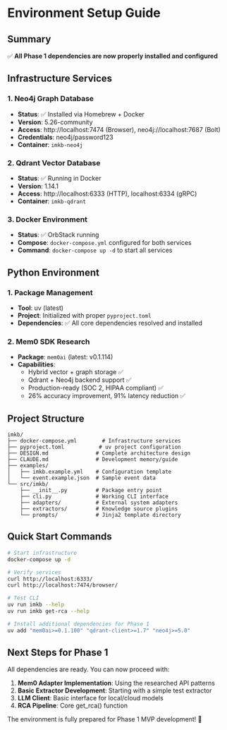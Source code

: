 # Environment Setup Guide

## Summary

✅ **All Phase 1 dependencies are now properly installed and configured**

## Infrastructure Services

### 1. Neo4j Graph Database
- **Status**: ✅ Installed via Homebrew + Docker
- **Version**: 5.26-community
- **Access**: http://localhost:7474 (Browser), neo4j://localhost:7687 (Bolt)
- **Credentials**: neo4j/password123
- **Container**: `imkb-neo4j`

### 2. Qdrant Vector Database  
- **Status**: ✅ Running in Docker
- **Version**: 1.14.1
- **Access**: http://localhost:6333 (HTTP), localhost:6334 (gRPC)
- **Container**: `imkb-qdrant`

### 3. Docker Environment
- **Status**: ✅ OrbStack running
- **Compose**: `docker-compose.yml` configured for both services
- **Command**: `docker-compose up -d` to start all services

## Python Environment

### 1. Package Management
- **Tool**: uv (latest)
- **Project**: Initialized with proper `pyproject.toml`
- **Dependencies**: ✅ All core dependencies resolved and installed

### 2. Mem0 SDK Research
- **Package**: `mem0ai` (latest: v0.1.114)
- **Capabilities**: 
  - Hybrid vector + graph storage ✅
  - Qdrant + Neo4j backend support ✅
  - Production-ready (SOC 2, HIPAA compliant) ✅
  - 26% accuracy improvement, 91% latency reduction ✅

## Project Structure

```
imkb/
├── docker-compose.yml        # Infrastructure services
├── pyproject.toml           # uv project configuration  
├── DESIGN.md               # Complete architecture design
├── CLAUDE.md               # Development memory/guide
├── examples/
│   ├── imkb.example.yml    # Configuration template
│   └── event.example.json  # Sample event data
└── src/imkb/
    ├── __init__.py         # Package entry point
    ├── cli.py              # Working CLI interface
    ├── adapters/           # External system adapters
    ├── extractors/         # Knowledge source plugins
    └── prompts/            # Jinja2 template directory
```

## Quick Start Commands

```bash
# Start infrastructure
docker-compose up -d

# Verify services
curl http://localhost:6333/
curl http://localhost:7474/browser/

# Test CLI
uv run imkb --help
uv run imkb get-rca --help

# Install additional dependencies for Phase 1
uv add "mem0ai>=0.1.100" "qdrant-client>=1.7" "neo4j>=5.0"
```

## Next Steps for Phase 1

All dependencies are ready. You can now proceed with:

1. **Mem0 Adapter Implementation**: Using the researched API patterns
2. **Basic Extractor Development**: Starting with a simple test extractor
3. **LLM Client**: Basic interface for local/cloud models
4. **RCA Pipeline**: Core get_rca() function

The environment is fully prepared for Phase 1 MVP development! 🚀